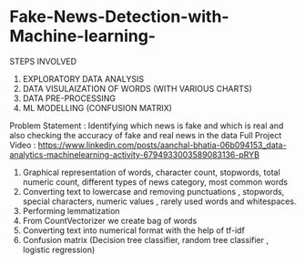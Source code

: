 # Fake-News-Detection-with-Machine-learning-
STEPS INVOLVED
1. EXPLORATORY DATA ANALYSIS
2. DATA VISULAIZATION OF WORDS (WITH VARIOUS CHARTS)
3. DATA PRE-PROCESSING
4. ML MODELLING (CONFUSION MATRIX)

Problem Statement : Identifying which news is fake and which is real and also checking the accuracy of fake and real news in the data 
Full Project Video : https://www.linkedin.com/posts/aanchal-bhatia-06b094153_data-analytics-machinelearning-activity-6794933003589083136-pRYB


1. Graphical representation of words, character count, stopwords, total numeric count, different types of news category, most common words 
2. Converting text to lowercase and removing punctuations , stopwords, special characters, numeric values , rarely used words and whitespaces.
3. Performing lemmatization
4. From CountVectorizer we create bag of words 
5. Converting text into numerical format with the help of tf-idf
6. Confusion matrix (Decision tree classifier, random tree classifier , logistic regression)




